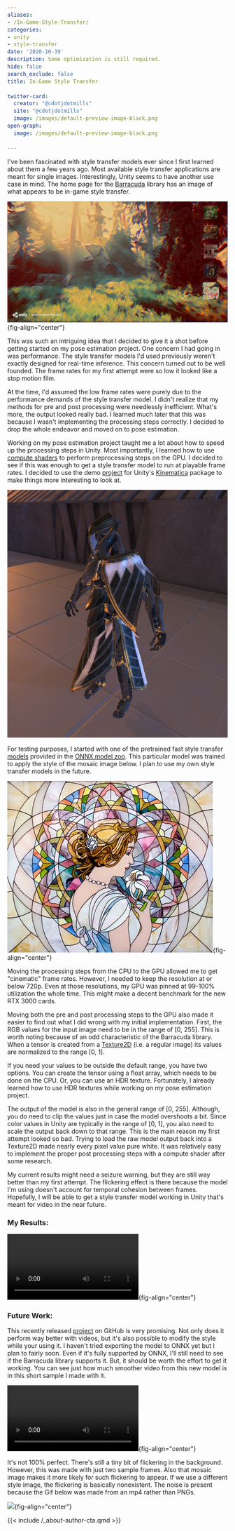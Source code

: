 ```yaml
---
aliases:
- /In-Game-Style-Transfer/
categories:
- unity
- style-transfer
date: '2020-10-19'
description: Some optimization is still required.
hide: false
search_exclude: false
title: In-Game Style Transfer

twitter-card:
  creator: "@cdotjdotmills"
  site: "@cdotjdotmills"
  image: /images/default-preview-image-black.png
open-graph:
  image: /images/default-preview-image-black.png

---
```




I've been fascinated with style transfer models ever since I first learned about them a few years ago. Most available style transfer applications are meant for single images. Interestingly, Unity seems to have another use case in mind. The home page for the [Barracuda](https://docs.unity3d.com/Packages/com.unity.barracuda@1.0/manual/index.html) library has an image of what appears to be in-game style transfer.

![](./images/barracuda_landing_half.jpg){fig-align="center"}

This was such an intriguing idea that I decided to give it a shot before getting started on my pose estimation project. One concern I had going in was performance. The style transfer models I'd used previously weren't exactly designed for real-time inference. This concern turned out to be well founded. The frame rates for my first attempt were so low it looked like a stop motion film.

At the time, I'd assumed the low frame rates were purely due to the performance demands of the style transfer model. I didn't realize that my methods for pre and post processing were needlessly inefficient. What's more, the output looked really bad. I learned much later that this was because I wasn't implementing the processing steps correctly. I decided to drop the whole endeavor and moved on to pose estimation.

Working on my pose estimation project taught me a lot about how to speed up the processing steps in Unity. Most importantly, I learned how to use [compute shaders](https://docs.unity3d.com/Manual/class-ComputeShader.html) to perform preprocessing steps on the GPU. I decided to see if this was enough to get a style transfer model to run at playable frame rates. I decided to use the demo [project](https://github.com/Unity-Technologies/Kinematica_Demo) for Unity's [Kinematica](https://docs.unity3d.com/Manual/com.unity.kinematica.html) package to make things more interesting to look at.

![](./images/kinematica_demo_reference.PNG)

For testing purposes, I started with one of the pretrained fast style transfer [models](https://github.com/pytorch/examples/tree/master/fast_neural_style#models) provided in the [ONNX model zoo](https://github.com/onnx/models). This particular model was trained to apply the style of the mosaic image below. I plan to use my own style transfer models in the future.

![](./images/mosaic.jpg){fig-align="center"}

Moving the processing steps from the CPU to the GPU allowed me to get "cinematic" frame rates. However, I needed to keep the resolution at or below 720p. Even at those resolutions, my GPU was pinned at 99-100% utilization the whole time. This might make a decent benchmark for the new RTX 3000 cards.

Moving both the pre and post processing steps to the GPU also made it easier to find out what I did wrong with my initial implementation. First, the RGB values for the input image need to be in the range of [0, 255]. This is worth noting because of an odd characteristic of the Barracuda library. When a tensor is created from a [Texture2D](https://docs.unity3d.com/ScriptReference/Texture2D.html) (i.e. a regular image) its values are normalized to the range [0, 1]. 

If you need your values to be outside the default range, you have two options. You can create the tensor using a float array, which needs to be done on the CPU. Or, you can use an HDR texture. Fortunately, I already learned how to use HDR textures while working on my pose estimation project.

The output of the model is also in the general range of [0, 255]. Although, you do need to clip the values just in case the model overshoots a bit. Since color values in Unity are typically in the range of [0, 1], you also need to scale the output back down to that range. This is the main reason my first attempt looked so bad. Trying to load the raw model output back into a Texture2D made nearly every pixel value pure white. It was relatively easy to implement the proper post processing steps with a compute shader after some research.

My current results might need a seizure warning, but they are still way better than my first attempt. The flickering effect is there because the model I'm using doesn't account for temporal cohesion between frames. Hopefully, I will be able to get a style transfer model working in Unity that's meant for video in the near future.

### My Results:

![](./videos/style_transfer_mosaic_360_480p.mp4){fig-align="center"}


### Future Work:

This recently released [project](https://github.com/OndrejTexler/Few-Shot-Patch-Based-Training) on GitHub is very promising. Not only does it perform way better with videos, but it's also possible to modify the style while your using it. I haven't tried exporting the model to ONNX yet but I plan to fairly soon. Even if it's fully supported by ONNX, I'll still need to see if the Barracuda library supports it. But, it should be worth the effort to get it working. You can see just how much smoother video from this new model is in this short sample I made with it.

![](./videos/lynx_mosaic_small5.mp4){fig-align="center"}


It's not 100% perfect. There's still a tiny bit of flickering in the background. However, this was made with just two sample frames. Also that mosaic image makes it more likely for such flickering to appear. If we use a different style image, the flickering is basically nonexistent. The noise is present because the Gif below was made from an mp4 rather than PNGs.

![](./images/lynx_facets3.gif){fig-align="center"}







{{< include /_about-author-cta.qmd >}}
